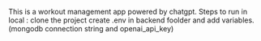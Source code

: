 This is a workout management app powered by chatgpt.
Steps to run in local :
clone the project
create .env in backend foolder and add variables. (mongodb connection string and openai_api_key)

